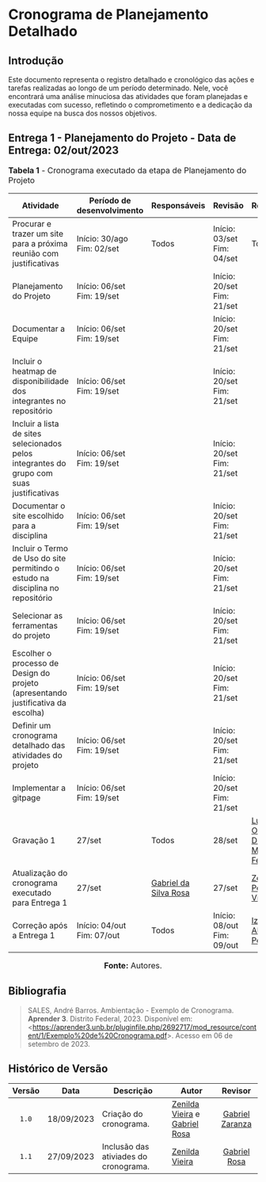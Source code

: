 # Cronograma de Planejamento Detalhado

## Introdução
Este documento representa o registro detalhado e cronológico das ações e tarefas realizadas ao longo de um período determinado. Nele, você encontrará uma análise minuciosa das atividades que foram planejadas e executadas com sucesso, refletindo o comprometimento e a dedicação da nossa equipe na busca dos nossos objetivos.

## Entrega 1 - Planejamento do Projeto - Data de Entrega: 02/out/2023

<font size="3"><p style="text-align: left"><b>Tabela 1</b> - Cronograma executado da etapa de Planejamento do Projeto</p></font>

| Atividade | Período de desenvolvimento | Responsáveis | Revisão | Revisores |
| --------- | --------- | ------- | ------- | ------- |
| Procurar e trazer um site para a próxima reunião com justificativas | Início: 30/ago <br> Fim: 02/set | Todos | Início: 03/set <br> Fim: 04/set | Todos |
| Planejamento do Projeto | Início: 06/set <br> Fim: 19/set | | Início: 20/set <br> Fim: 21/set | |
| Documentar a Equipe | Início: 06/set <br> Fim: 19/set | | Início: 20/set <br> Fim: 21/set | |
| Incluir o heatmap de disponibilidade dos integrantes no repositório | Início: 06/set <br> Fim: 19/set | | Início: 20/set <br> Fim: 21/set | |
| Incluir a lista de sites selecionados pelos integrantes do grupo com suas justificativas | Início: 06/set <br> Fim: 19/set | | Início: 20/set <br> Fim: 21/set | |
| Documentar o site escolhido para a disciplina | Início: 06/set <br> Fim: 19/set | | Início: 20/set <br> Fim: 21/set | |
| Incluir o Termo de Uso do site permitindo o estudo na disciplina no repositório | Início: 06/set <br> Fim: 19/set | | Início: 20/set <br> Fim: 21/set | |
| Selecionar as ferramentas do projeto | Início: 06/set <br> Fim: 19/set | | Início: 20/set <br> Fim: 21/set | |
| Escolher o processo de Design do projeto (apresentando justificativa da escolha) | Início: 06/set <br> Fim: 19/set | | Início: 20/set <br> Fim: 21/set | |
| Definir um cronograma detalhado das atividades do projeto | Início: 06/set <br> Fim: 19/set | | Início: 20/set <br> Fim: 21/set | |
| Implementar a gitpage | Início: 06/set <br> Fim: 19/set | | Início: 20/set <br> Fim: 21/set | |
| Gravação 1 | 27/set | Todos | 28/set | [Lucas De Oliveira Dias Marques Ferreira](https://github.com/LucasOliveiraDiasMarquesFerreira) |
| Atualização do cronograma executado para Entrega 1 | 27/set | [Gabriel da Silva Rosa](https://github.com/gabrielrosa09) | 27/set | [Zenilda Pedrosa Vieira](https://github.com/zenildavieira) |
| Correção após a Entrega 1 | Início: 04/out <br> Fim: 07/out | Todos | Início: 08/out <br> Fim: 09/out | [Izabella Alves Pereira](https://github.com/izabellaalves) |

<font size="3"><p style="text-align: center"><b>Fonte:</b> Autores.</p></font>



## Bibliografia

> SALES, André Barros. Ambientação - Exemplo de Cronograma. **Aprender 3**. Distrito Federal, 2023. Disponível em: <<https://aprender3.unb.br/pluginfile.php/2692717/mod_resource/content/1/Exemplo%20de%20Cronograma.pdf>>. Acesso em 06 de setembro de 2023.

## Histórico de Versão

|Versão|Data|Descrição|Autor|Revisor|
|:----:|----|---------|-----|:-------:|
|`1.0`|18/09/2023|Criação do cronograma.| [Zenilda Vieira](https://github.com/ZenildaVieira) e [Gabriel Rosa](https://github.com/gabrielrosa09) | [Gabriel Zaranza](https://github.com/GZaranza) |           
|`1.1`|27/09/2023|Inclusão das ativiades do cronograma.| [Zenilda Vieira](https://github.com/ZenildaVieira)  | [Gabriel Rosa](https://github.com/gabrielrosa09) |           